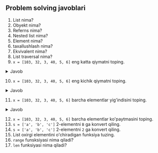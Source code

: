 ## Problem solving javoblari

1. List nima?
2. Obyekt nima?
3. Referns nima?
4. Nested list nima?
5. Element nima?
6. taxallushlash nima?
7. Ekvivalent nima?
8. List traversal nima?
9. `x = [103, 32, 3, 40, 5, 6]` eng katta qiymatni toping.
   
<details> <summary>Javob</summary>

```python
x = [103, 32, 3, 40, 5, 6]
print(max(x))
```
   
</details> 
   
10. `x = [103, 32, 3, 40, 5, 6]` eng kichik qiymatni toping.

<details> <summary>Javob</summary>

```python
x = [103, 32, 3, 40, 5, 6]
print(min(x))
```
   
</details> 

11. `x = [103, 32, 3, 40, 5, 6]` barcha elementlar yig'indisini toping.

<details> <summary>Javob</summary>

```python
x = [103, 32, 3, 40, 5, 6]
summa=0
for c in x:
   summa=summa+c
print(summa)
```
   
</details> 

12. `x = [103, 32, 3, 40, 5, 6]` barcha elementlar ko'paytmasini toping.
13. `s = ['a', 'b', 'c']` 2-elementni `B` ga konvert qiling.
14. `s = ['a', 'b', 'c']` 2-elementni `2` ga konvert qiling.
15. List oxirgi elementini o'chiradigan funksiya tuzing.
16. `range` funsksiyasi nima qiladi?
17. `len` funksiyasi nima qiladi?
